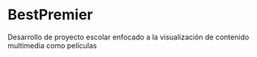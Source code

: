 # BestPremier
Desarrollo de proyecto escolar enfocado a la visualización de contenido multimedia como películas  
